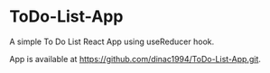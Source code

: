 # ToDo-List-App

A simple To Do List React App using useReducer hook.

App is available at https://github.com/dinac1994/ToDo-List-App.git.
